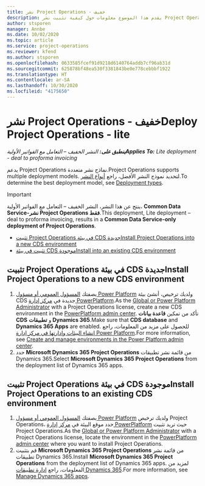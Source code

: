 ```yaml
---
title: نشر Project Operations - خفيف
description: يقدم هذا الموضوع معلومات حول كيفية تثبيت نشر Project Operations Lite – التعامل مع الفواتير الأولية‬.
author: stsporen
manager: Annbe
ms.date: 10/02/2020
ms.topic: article
ms.service: project-operations
ms.reviewer: kfend
ms.author: stsporen
ms.openlocfilehash: 0633585fcef91d9218d6140764addb7cf96ab31d
ms.sourcegitcommit: 625878bf48ea530f3381843be0e778cebbbf1922
ms.translationtype: HT
ms.contentlocale: ar-SA
ms.lasthandoff: 10/30/2020
ms.locfileid: "4175650"
---
```

# <a name="deploy-project-operations---lite"></a><span data-ttu-id="d8467-103">نشر Project Operations - خفيف</span><span class="sxs-lookup"><span data-stu-id="d8467-103">Deploy Project Operations - lite</span></span>

<span data-ttu-id="d8467-104">_**ينطبق على:** النشر الخفيف – التعامل مع الفواتير الأولية_</span><span class="sxs-lookup"><span data-stu-id="d8467-104">_**Applies To:** Lite deployment - deal to proforma invoicing_</span></span>

<span data-ttu-id="d8467-105">يدعم Project Operations نماذج نشر متعددة.</span><span class="sxs-lookup"><span data-stu-id="d8467-105">Project Operations supports multiple deployment models.</span></span> <span data-ttu-id="d8467-106">لتحديد نموذج النشر الأفضل، راجع [أنواع النشر](determine-deployment-type.md).</span><span class="sxs-lookup"><span data-stu-id="d8467-106">To determine the best deployment model, see [Deployment types](determine-deployment-type.md).</span></span>


> [!IMPORTANT]
> <span data-ttu-id="d8467-107">ينتج عن هذا النشر، النشر الخفيف – التعامل مع الفواتير الأولية، **Common Data Service-نشر Project Operations فقط**.</span><span class="sxs-lookup"><span data-stu-id="d8467-107">This deployment, Lite deployment – deal to proforma invoicing, results in a **Common Data Service-only deployment of Project Operations**.</span></span>

- [<span data-ttu-id="d8467-108">تثبيت Project Operations في بيئة CDS جديدة</span><span class="sxs-lookup"><span data-stu-id="d8467-108">Install Project Operations into a new CDS environment</span></span>](#new)
- [<span data-ttu-id="d8467-109">تثبيت في بيئة CDS موجودة</span><span class="sxs-lookup"><span data-stu-id="d8467-109">Install into an existing CDS environment</span></span>](#existing)



## <a name="install-project-operations-to-a-new-cds-environment"></a><a name="new"></a><span data-ttu-id="d8467-110">تثبيت Project Operations في بيئة CDS جديدة</span><span class="sxs-lookup"><span data-stu-id="d8467-110">Install Project Operations to a new CDS environment</span></span>

1. <span data-ttu-id="d8467-111">بصفتك [المسؤول العمومي أو مسؤول Power Platform](https://docs.microsoft.com/power-platform/admin/global-service-administrators-can-administer-without-license) ولديك ترخيص، أنشئ بيئة CDS جديدة في [مركز إدارة PowerPlatform](https://admin.powerplatform.com).</span><span class="sxs-lookup"><span data-stu-id="d8467-111">As the [Global or Power Platform Administrator](https://docs.microsoft.com/power-platform/admin/global-service-administrators-can-administer-without-license) with a Project Operations license, create a new CDS environment in the [PowerPlatform admin center](https://admin.powerplatform.com).</span></span> <span data-ttu-id="d8467-112">تأكد من تمكين **قاعدة بيانات CDS** و **تطبيقات Dynamics 365**.</span><span class="sxs-lookup"><span data-stu-id="d8467-112">Make sure that **CDS database** and **Dynamics 365 Apps** are enabled.</span></span> <span data-ttu-id="d8467-113">للحصول على مزيد من المعلومات، راجع [إنشاء البيئات وإدارتها في مركز إدارة Power Platform](https://docs.microsoft.com/power-platform/admin/create-environment#create-an-environment-in-the-power-platform-admin-center).</span><span class="sxs-lookup"><span data-stu-id="d8467-113">For more information, see [Create and manage environments in the Power Platform admin center](https://docs.microsoft.com/power-platform/admin/create-environment#create-an-environment-in-the-power-platform-admin-center).</span></span>
2. <span data-ttu-id="d8467-114">حدد **Microsoft Dynamics 365 Project Operations** من قائمة نشر تطبيقات Dynamics 365.</span><span class="sxs-lookup"><span data-stu-id="d8467-114">Select **Microsoft Dynamics 365 Project Operations** from the deployment list of Dynamics 365 apps.</span></span>


## <a name="install-project-operations-to-an-existing-cds-environment"></a><a name="existing"></a><span data-ttu-id="d8467-115">تثبيت Project Operations في بيئة CDS موجودة</span><span class="sxs-lookup"><span data-stu-id="d8467-115">Install Project Operations to an existing CDS environment</span></span>

1. <span data-ttu-id="d8467-116">بصفتك [المسؤول العمومي أو مسؤول Power Platform](https://docs.microsoft.com/power-platform/admin/global-service-administrators-can-administer-without-license) ولديك ترخيص Project Operations، حدد موقع البيئة في [مركز إدارة PowerPlatform](https://admin.powerplatform.com) حيث تريد تثبيت Project Operations.</span><span class="sxs-lookup"><span data-stu-id="d8467-116">As the [Global or Power Platform Administrator](https://docs.microsoft.com/power-platform/admin/global-service-administrators-can-administer-without-license) with a Project Operations license, locate the environment in the [PowerPlatform admin center](https://admin.powerplatform.com) where you want to install Project Operations.</span></span>
2. <span data-ttu-id="d8467-117">قم بتثبيت **Microsoft Dynamics 365 Project Operations** من قائمة نشر تطبيقات Dynamics 365.</span><span class="sxs-lookup"><span data-stu-id="d8467-117">Install **Microsoft Dynamics 365 Project Operations** from the deployment list of Dynamics 365 apps.</span></span> <span data-ttu-id="d8467-118">لمزيد من المعلومات، راجع [إدارة تطبيقات Dynamics 365](https://docs.microsoft.com/power-platform/admin/manage-apps).</span><span class="sxs-lookup"><span data-stu-id="d8467-118">For more information, see [Manage Dynamics 365 apps](https://docs.microsoft.com/power-platform/admin/manage-apps).</span></span>


